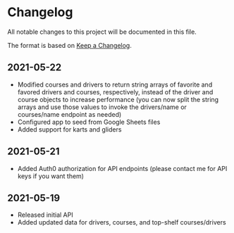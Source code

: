 # Changelog

All notable changes to this project will be documented in this file.

The format is based on [Keep a Changelog](https://keepachangelog.com/en/1.0.0/).

## 2021-05-22

- Modified courses and drivers to return string arrays of favorite and favored drivers and courses, respectively, instead of the driver and course objects to increase performance (you can now split the string arrays and use those values to invoke the drivers/name or courses/name endpoint as needed)
- Configured app to seed from Google Sheets files
- Added support for karts and gliders

## 2021-05-21

- Added Auth0 authorization for API endpoints (please contact me for API keys if you want them)

## 2021-05-19

- Released initial API
- Added updated data for drivers, courses, and top-shelf courses/drivers